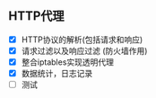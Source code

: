 ## HTTP代理
- [x] HTTP协议的解析(包括请求和响应)
- [x] 请求过滤以及响应过滤 (防火墙作用)
- [x] 整合iptables实现透明代理
- [x] 数据统计，日志记录
- [ ] 测试